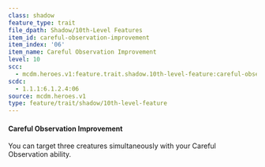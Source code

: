 ```yaml
---
class: shadow
feature_type: trait
file_dpath: Shadow/10th-Level Features
item_id: careful-observation-improvement
item_index: '06'
item_name: Careful Observation Improvement
level: 10
scc:
  - mcdm.heroes.v1:feature.trait.shadow.10th-level-feature:careful-observation-improvement
scdc:
  - 1.1.1:6.1.2.4:06
source: mcdm.heroes.v1
type: feature/trait/shadow/10th-level-feature
---
```


#### Careful Observation Improvement

You can target three creatures simultaneously with your Careful Observation ability.
